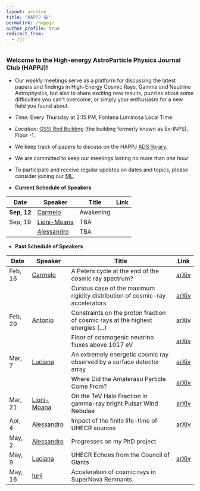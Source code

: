```yaml
---
layout: archive
title: "HAPPJ 😀"
permalink: /happj/
author_profile: true
redirect_from:
  - /jc
---
```


### Welcome to the High-energy AstroParticle Physics Journal Club (**HAPPJ**)!

+ Our *weekly* meetings serve as a platform for discussing the latest papers and findings in High-Energy Cosmic Rays, Gamma and Neutrino Astrophysics, but also to share exciting new results, puzzles about some difficulties you can't overcome, or simply your enthusiasm for a new field you found about.

+ *Time:* Every Thursday at 2:15 PM, Fontana Luminosa Local Time.

+ *Location:* [GSSI Red Building](https://maps.app.goo.gl/L4EbHgcBQQ88w7nx6) (the building formerly known as Ex-INPS), Floor -1. 

+ We keep track of papers to discuss on the HAPPJ [ADS library](https://ui.adsabs.harvard.edu/public-libraries/_UjJX4qdQaupa0qbeq2SOg).

+ We are committed to keep our meetings lasting no more than *one hour*.

+ To participate and receive regular updates on dates and topics, please consider joining our [ML](https://lists.infn.it/sympa/subscribe/happj).

+ **Current Schedule of Speakers**

| Date    | Speaker | Title      | Link  |
|---------|---------|------------|-------|
| **Sep, 12** | [Carmelo](https://www.gssi.it/people/professors/lectures-physics/item/1013-evoli-carmelo) | Awakening | |
| Sep, 19 | [Lioni-Moana](https://www.gssi.it/people/students/students-physics/item/19999-bourguinat-lioni-moana) | TBA | |
|  | [Alessandro](https://www.gssi.it/people/students/students-physics/item/15640-cermenati-alessandro) | TBA | |

+ **Past Schedule of Speakers**

| Date    | Speaker | Title      | Link  |
|---------|---------|------------|-------|
| Feb, 16 | [Carmelo](https://www.gssi.it/people/professors/lectures-physics/item/1013-evoli-carmelo) | A Peters cycle at the end of the cosmic ray spectrum? | [arXiv](https://arxiv.org/abs/2309.16518) |
|         |         | Curious case of the maximum rigidity distribution of cosmic-ray accelerators | [arXiv](https://arxiv.org/abs/2207.10691) |
| Feb, 29 | [Antonio](https://www.gssi.it/people/post-doc/post-doc-physics/item/25150-ambrosone-antonio) | Constraints on the proton fraction of cosmic rays at the highest energies (...) | [arXiv](https://arxiv.org/abs/2304.07321) |
| | | Floor of cosmogenic neutrino fluxes above  1017  eV | [arXiv](https://arxiv.org/abs/2402.04759) |
| Mar, 7 | [Luciana](https://webapps.unitn.it/du/it/Persona/PER0270889) | An extremely energetic cosmic ray observed by a surface detector array | [arXiv](https://arxiv.org/abs/2311.14231) |
|         |         | Where Did the Amaterasu Particle Come From? | [arXiv](https://arxiv.org/abs/2312.13273) |
| Mar, 21 | [Lioni-Moana](https://www.gssi.it/people/students/students-physics/item/19999-bourguinat-lioni-moana) | On the TeV Halo Fraction in gamma-ray bright Pulsar Wind Nebulae | [arXiv](https://arxiv.org/abs/1907.12121) |
| Apr, 4 | [Alessandro](https://www.gssi.it/people/students/students-physics/item/15640-cermenati-alessandro) | Impact of the finite life-time of UHECR sources | [arXiv](https://arxiv.org/abs/2210.07090) |
| May, 2 | [Alessandro](https://www.gssi.it/people/students/students-physics/item/15640-cermenati-alessandro) | Progresses on my PhD project |  |
| May, 9 | [Luciana](https://webapps.unitn.it/du/it/Persona/PER0270889) | UHECR Echoes from the Council of Giants | [arXiv](https://arxiv.org/abs/2302.06489) |
| May, 16 | [Iurii](https://www.gssi.it/people/post-doc/post-doc-physics/item/25106-sushch-iurii) | Acceleration of cosmic rays in SuperNova Remnants | |


